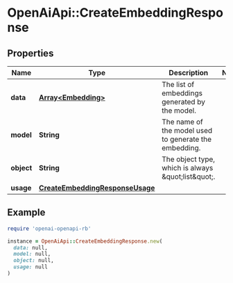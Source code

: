 # OpenAiApi::CreateEmbeddingResponse

## Properties

| Name | Type | Description | Notes |
| ---- | ---- | ----------- | ----- |
| **data** | [**Array&lt;Embedding&gt;**](Embedding.md) | The list of embeddings generated by the model. |  |
| **model** | **String** | The name of the model used to generate the embedding. |  |
| **object** | **String** | The object type, which is always \&quot;list\&quot;. |  |
| **usage** | [**CreateEmbeddingResponseUsage**](CreateEmbeddingResponseUsage.md) |  |  |

## Example

```ruby
require 'openai-openapi-rb'

instance = OpenAiApi::CreateEmbeddingResponse.new(
  data: null,
  model: null,
  object: null,
  usage: null
)
```

